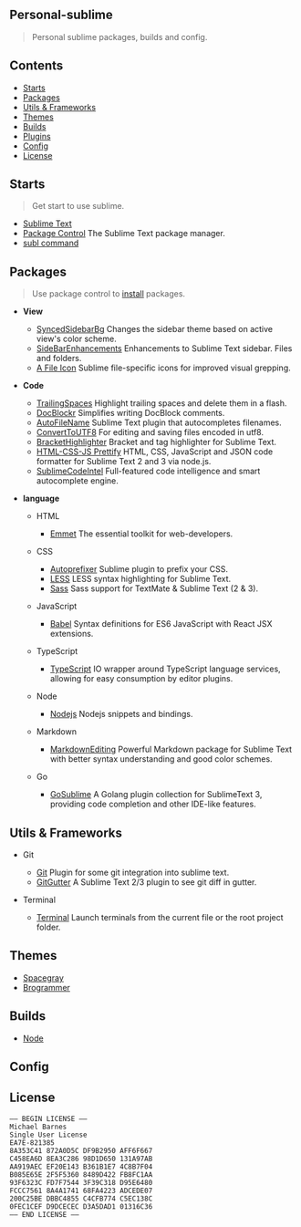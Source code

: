 ## Personal-sublime

> Personal sublime packages, builds and config.


## Contents
- [Starts](#Starts)
- [Packages](#Packages)
- [Utils & Frameworks](#Utils)
- [Themes](#Themes)
- [Builds](#Builds)
- [Plugins](#Plugins)
- [Config](#Config)
- [License](#License)

## Starts

> Get start to use sublime.

- [Sublime Text](https://www.sublimetext.com/)
- [Package Control](https://packagecontrol.io/) The Sublime Text package manager.
- [subl command](https://gist.github.com/artero/1236170#installation)


## Packages

> Use package control to [install](https://packagecontrol.io/docs/usage) packages.

- **View**
	- [SyncedSidebarBg](https://packagecontrol.io/packages/SyncedSidebarBg) Changes the sidebar theme based on active view's color scheme.
	- [SideBarEnhancements](https://packagecontrol.io/packages/SideBarEnhancements) Enhancements to Sublime Text sidebar. Files and folders.
	- [A File Icon](https://packagecontrol.io/packages/A%20File%20Icon) Sublime file-specific icons for improved visual grepping.

- **Code**
	- [Trailing​Spaces](https://packagecontrol.io/packages/TrailingSpaces) Highlight trailing spaces and delete them in a flash.
	- [DocBlockr](https://packagecontrol.io/packages/DocBlockr) Simplifies writing DocBlock comments.
	- [AutoFileName](https://packagecontrol.io/packages/AutoFileName) Sublime Text plugin that autocompletes filenames.
	- [ConvertToUTF8](https://packagecontrol.io/packages/ConvertToUTF8) For editing and saving files encoded in utf8.
	- [BracketHighlighter](https://packagecontrol.io/packages/BracketHighlighter) Bracket and tag highlighter for Sublime Text.
	- [HTML-CSS-JS Prettify](https://packagecontrol.io/packages/HTML-CSS-JS%20Prettify) HTML, CSS, JavaScript and JSON code formatter for Sublime Text 2 and 3 via node.js.
	- [SublimeCodeIntel](https://packagecontrol.io/packages/SublimeCodeIntel) Full-featured code intelligence and smart autocomplete engine.
	

- **language**
	- HTML
		- [Emmet](https://packagecontrol.io/packages/Emmet) The essential toolkit for web-developers.

	- CSS
		- [Autoprefixer](https://packagecontrol.io/packages/Autoprefixer) Sublime plugin to prefix your CSS.
		- [LESS](https://packagecontrol.io/packages/LESS) LESS syntax highlighting for Sublime Text. 
		- [Sass](https://packagecontrol.io/packages/Sass) Sass support for TextMate & Sublime Text (2 & 3).

	- JavaScript
		- [Babel](https://packagecontrol.io/packages/Babel) Syntax definitions for ES6 JavaScript with React JSX extensions.

	- TypeScript
		- [Type​Script](https://packagecontrol.io/packages/TypeScript) IO wrapper around TypeScript language services, allowing for easy consumption by editor plugins.

	- Node
		- [Nodejs](https://packagecontrol.io/packages/Nodejs) Nodejs snippets and bindings.
		
	- Markdown
		- [MarkdownEditing](https://packagecontrol.io/packages/MarkdownEditing) Powerful Markdown package for Sublime Text with better syntax understanding and good color schemes.

	- Go
		- [GoSublime](https://packagecontrol.io/packages/GoSublime) A Golang plugin collection for SublimeText 3, providing code completion and other IDE-like features.
		

## Utils & Frameworks

- Git
	- [Git](https://packagecontrol.io/packages/Git) Plugin for some git integration into sublime text.
	- [Git​Gutter](https://packagecontrol.io/packages/GitGutter) A Sublime Text 2/3 plugin to see git diff in gutter.

- Terminal
	- [Terminal](https://packagecontrol.io/packages/Terminal) Launch terminals from the current file or the root project folder.


## Themes

- [Spacegray](https://packagecontrol.io/packages/Theme%20-%20Spacegray)
- [Brogrammer](https://packagecontrol.io/packages/Theme%20-%20Brogrammer)


## Builds

- [Node](https://www.github.com/honpery/personal-sublime/blob/master/builds/node.sublime-build)

## Config


## License

```
—– BEGIN LICENSE —–
Michael Barnes
Single User License
EA7E-821385
8A353C41 872A0D5C DF9B2950 AFF6F667
C458EA6D 8EA3C286 98D1D650 131A97AB
AA919AEC EF20E143 B361B1E7 4C8B7F04
B085E65E 2F5F5360 8489D422 FB8FC1AA
93F6323C FD7F7544 3F39C318 D95E6480
FCCC7561 8A4A1741 68FA4223 ADCEDE07
200C25BE DBBC4855 C4CFB774 C5EC138C
0FEC1CEF D9DCECEC D3A5DAD1 01316C36
—— END LICENSE ——
```
